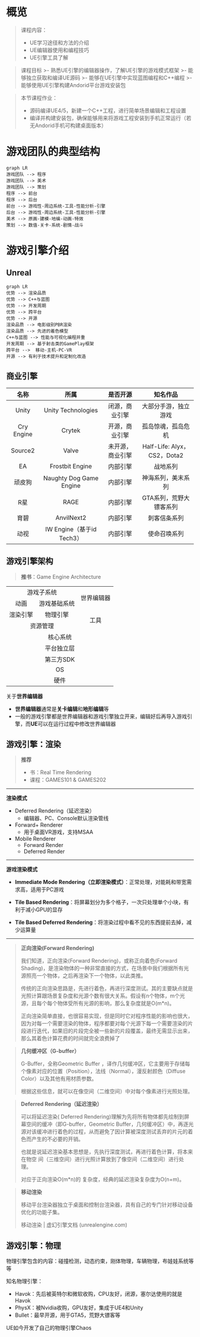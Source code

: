 
# 概览

>课程内容：
>- UE学习途径和方法的介绍
>- UE编辑器使用和编程技巧
>- UE引擎工具了解

>课程目标
	>-  熟悉UE引擎的编辑器操作，了解UE引擎的游戏模式框架
	>-  能够独立获取和编译UE源码
	>- 能够在UE引擎中实现蓝图编程和C++编程
	>- 能够使用UE引擎构建Andorid平台游戏安装包
	
>本节课程作业：
>- 源码编译UE4/5，新建一个C++工程，进行简单场景编辑和工程设置
>- 编译并构建安装包，确保能够用来将游戏工程安装到手机正常运行（若无Andorid手机可构建桌面版本）

# 游戏团队的典型结构

```mermaid
graph LR
游戏团队 --> 程序
游戏团队 --> 美术
游戏团队 --> 策划
程序 --> 前台
程序 --> 后台
前台 --> 游戏性-周边系统-工具-性能分析-引擎
后台 --> 游戏性-周边系统-工具-性能分析-引擎
美术 --> 原画-建模-地编-动画-特效
策划 --> 数值-关卡-系统-剧情-战斗
```

# 游戏引擎介绍

## Unreal
```mermaid
graph LR
优势 --> 渲染品质
优势 --> C++与蓝图
优势 --> 开发周期
优势 --> 跨平台
优势 --> 开源
渲染品质 --> 电影级别PBR渲染
渲染品质 --> 先进的着色模型
C++与蓝图 --> 性能与可视化编程并重
开发周期 --> 基于射击类的GamePlay框架
跨平台 -->  移动-主机-PC-VR
开源 --> 有利于技术提升和定制化改造 
```
## 商业引擎
|名称|所属|是否开源|知名作品|
|:----:|:----:|:----:|:----:|
|Unity|Unity Technologies|闭源，商业引擎|大部分手游，独立游戏|
|Cry Engine|Crytek|开源，商业引擎|孤岛惊魂，孤岛危机|
|Source2|Valve|未开源，商业引擎|Half-Life: Alyx，CS2，Dota2|
|EA|Frostbit Engine|内部引擎|战地系列|
|顽皮狗|Naughty Dog Game Engine|内部引擎|神海系列，美末系列|
|R星|RAGE|内部引擎|GTA系列，荒野大镖客系列|
|育碧|AnvilNext2|内部引擎|刺客信条系列|
|动视|IW Engine（基于id Tech3）|内部引擎|使命召唤系列|

## 游戏引擎架构
>**推书**：Game Engine Architecture
<table>  
<tr align="center">  
<td colspan=2,>游戏子系统</td>  
<td rowspan=2>世界编辑器</td>  
</tr>  
<tr >  
<td align="center">动画</td> 
 <td>游戏基础系统</td>  
</tr>  
<tr align="center">  
<td>渲染引擎</td> 
<td>物理引擎</td>  
<td rowspan=2>工具</td> 
</tr>  
<tr align="center">  
<td colspan=2>资源管理</td>  
</tr>  
<tr align="center">  
<td colspan="3"> 核心系统</td> 
</tr>
</tr>  
<tr align="center">  
<td colspan="3"> 平台独立层</td> 
</tr>
</tr>  
<tr align="center">  
<td colspan="3"> 第三方SDK</td> 
</tr>
</tr>  
<tr align="center">  
<td colspan="3"> OS</td> 
</tr>
</tr>  
<tr align="center">  
<td colspan="3"> 硬件</td> 
</tr>
</table>

关于**世界编辑器**
- **世界编辑器**通常是**关卡编辑**和**地形编辑**等
- 一般的游戏引擎都是世界编辑器和游戏引擎独立开来，编辑好后再导入游戏引擎，而**UE**可以在运行过程中修改世界编辑器

## 游戏引擎：渲染

>**推荐**
>- 书：Real Time Rendering
>- 课程：GAMES101 & GAMES202
***
**渲染模式**
- Deferred Rendering（延迟渲染）
	- 编辑器、PC、Console默认渲染管线
- Forward+ Renderer
	- 用于桌面VR游戏，支持MSAA
- Mobile Renderer
	- Forward Render
	- Deferred Render
***
**游戏渲染模式**

- **Immediate Mode Rendering（立即渲染模式）**：正常处理，对能耗和带宽需求高，适用于PC游戏

- **Tile Based Rendering**：将屏幕划分为多个格子，一次只处理单个小块，有利于减小GPU的显存

- **Tile Based Deferred Rendering**：将渲染过程中看不见的东西提前去掉，减少运算量
***
>**正向渲染(Forward Rendering)**
>
>我们知道，正向渲染(Forward Rendering)，或称正向着色(Forward Shading)，是渲染物体的一种非常直接的方式，在场景中我们根据所有光源照亮一个物体，之后再渲染下一个物体，以此类推。  
>
>传统的正向渲染思路是，先进行着色，再进行深度测试。其的主要缺点就是光照计算跟场景复杂度和光源个数有很大关系。假设有n个物体，m个光源，且每个每个物体受所有光源的影响，那么复杂度就是O(m*n)。
>
>正向渲染简单直接，也很容易实现，但是同时它对程序性能的影响也很大，因为对每一个需要渲染的物体，程序都要对每个光源下每一个需要渲染的片段进行迭代，如果旧的片段完全被一些新的片段覆盖，最终无需显示出来，那么其着色计算花费的时间就完全浪费掉了
	
>**几何缓冲区（G-buffer）**
>
>G-Buffer，全称Geometric Buffer ，译作几何缓冲区，它主要用于存储每个像素对应的位置（Position），法线（Normal），漫反射颜色（Diffuse Color）以及其他有用材质参数。
>
>根据这些信息，就可以在像空间（二维空间）中对每个像素进行光照处理。

>**Deferred Rendering（延迟渲染）**
>
>可以将延迟渲染( Deferred Rendering)理解为先将所有物体都先绘制到屏幕空间的缓冲（即G-buffer，Geometric Buffer，几何缓冲区）中，再逐光源对该缓冲进行着色的过程，从而避免了因计算被深度测试丢弃的⽚元的着色而产⽣的不必要的开销。
>
>也就是说延迟渲染基本思想是，先执行深度测试，再进行着色计算，将本来在物空 间（三维空间）进行光照计算放到了像空间（二维空间）进行处理。
>
>对应于正向渲染O(m*n)的 复杂度，经典的延迟渲染复杂度为O(n+m)。
	
>**移动渲染**
>
>移动平台渲染器独立于桌面和控制台渲染器，具有自己的专门针对移动设备优化的功能子集。
>
>移动渲染 | 虚幻引擎文档 (unrealengine.com)

## 游戏引擎：物理

物理引擎包含的内容：碰撞检测，动态约束，刚体物理，车辆物理，布娃娃系统等等
	
知名物理引擎：
- Havok：先后被英特尔和微软收购，CPU友好，闭源，塞尔达使用的就是Havok
- PhysX：被Nvidia收购，GPU友好，集成于UE4和Unity
- Bullet：最早开源，用于GTA5，荒野大镖客等
	
UE如今开发了自己的物理引擎Chaos









